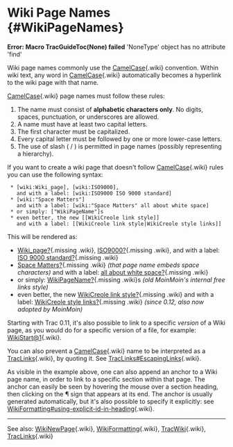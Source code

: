 Wiki Page Names {#WikiPageNames}
===============

<div class="system-message">

**Error: Macro TracGuideToc(None) failed**
    'NoneType' object has no attribute 'find'

</div>

Wiki page names commonly use the
[CamelCase](https://docs.pagure.org/sssd-test2/CamelCase.html){.wiki}
convention. Within wiki text, any word in
[CamelCase](https://docs.pagure.org/sssd-test2/CamelCase.html){.wiki}
automatically becomes a hyperlink to the wiki page with that name.

[CamelCase](https://docs.pagure.org/sssd-test2/CamelCase.html){.wiki}
page names must follow these rules:

1.  The name must consist of **alphabetic characters only**. No digits,
    spaces, punctuation, or underscores are allowed.
2.  A name must have at least two capital letters.
3.  The first character must be capitalized.
4.  Every capital letter must be followed by one or more lower-case
    letters.
5.  The use of slash ( / ) is permitted in page names (possibly
    representing a hierarchy).

If you want to create a wiki page that doesn't follow
[CamelCase](https://docs.pagure.org/sssd-test2/CamelCase.html){.wiki}
rules you can use the following syntax:

``` {.wiki}
 * [wiki:Wiki_page], [wiki:ISO9000],
   and with a label: [wiki:ISO9000 ISO 9000 standard]
 * [wiki:"Space Matters"]
   and with a label: [wiki:"Space Matters" all about white space]
 * or simply: ["WikiPageName"]s
 * even better, the new [[WikiCreole link style]]
   and with a label: [[WikiCreole link style|WikiCreole style links]]
```

This will be rendered as:

-   [Wiki\_page?](https://docs.pagure.org/sssd-test2/Wiki_page.html){.missing
    .wiki},
    [ISO9000?](https://docs.pagure.org/sssd-test2/ISO9000.html){.missing
    .wiki}, and with a label: [ISO 9000
    standard?](https://docs.pagure.org/sssd-test2/ISO9000.html){.missing
    .wiki}
-   [Space
    Matters?](https://docs.pagure.org/sssd-test2/Space%20Matters.html){.missing
    .wiki} *(that page name embeds space characters)* and with a label:
    [all about white
    space?](https://docs.pagure.org/sssd-test2/Space%20Matters.html){.missing
    .wiki}
-   or simply:
    [WikiPageName?](https://docs.pagure.org/sssd-test2/WikiPageName.html){.missing
    .wiki}s *(old MoinMoin's internal free links style)*
-   even better, the new [WikiCreole link
    style?](https://docs.pagure.org/sssd-test2/WikiCreole%20link%20style.html){.missing
    .wiki} and with a label: [WikiCreole style
    links?](https://docs.pagure.org/sssd-test2/WikiCreole%20link%20style.html){.missing
    .wiki} *(since 0.12, also now adopted by MoinMoin)*

Starting with Trac 0.11, it's also possible to link to a specific
*version* of a Wiki page, as you would do for a specific version of a
file, for example:
[WikiStart@1](https://docs.pagure.org/sssd-test2/WikiStart?version=1.html){.wiki}.

You can also prevent a
[CamelCase](https://docs.pagure.org/sssd-test2/CamelCase.html){.wiki}
name to be interpreted as a
[TracLinks](https://docs.pagure.org/sssd-test2/TracLinks.html){.wiki},
by quoting it. See
[TracLinks\#EscapingLinks](https://docs.pagure.org/sssd-test2/TracLinks.html#EscapingLinks){.wiki}.

As visible in the example above, one can also append an anchor to a Wiki
page name, in order to link to a specific section within that page. The
anchor can easily be seen by hovering the mouse over a section heading,
then clicking on the ¶ sign that appears at its end. The anchor is
usually generated automatically, but it's also possible to specify it
explicitly: see
[WikiFormatting\#using-explicit-id-in-heading](https://docs.pagure.org/sssd-test2/WikiFormatting.html#using-explicit-id-in-heading){.wiki}.

------------------------------------------------------------------------

See also:
[WikiNewPage](https://docs.pagure.org/sssd-test2/WikiNewPage.html){.wiki},
[WikiFormatting](https://docs.pagure.org/sssd-test2/WikiFormatting.html){.wiki},
[TracWiki](https://docs.pagure.org/sssd-test2/TracWiki.html){.wiki},
[TracLinks](https://docs.pagure.org/sssd-test2/TracLinks.html){.wiki}

